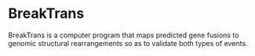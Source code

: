 # BreakTrans

BreakTrans is a computer program that maps predicted gene fusions to genomic structural rearrangements so as to validate both types of events.
